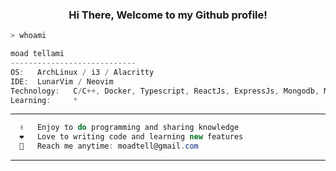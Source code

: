 <h3 align="center" color="gray">Hi There, Welcome to my Github profile! </h3>

```zsh
> whoami
```

```csharp
moad tellami
----------------------------
OS:   ArchLinux / i3 / Alacritty
IDE:  LunarVim / Neovim
Technology:   C/C++, Docker, Typescript, ReactJs, ExpressJs, Mongodb, Mysql
Learning:     *
```

---

```csharp
  ✌️   Enjoy to do programming and sharing knowledge
  ❤️   Love to writing code and learning new features
  📧   Reach me anytime: moadtell@gmail.com
```

---
